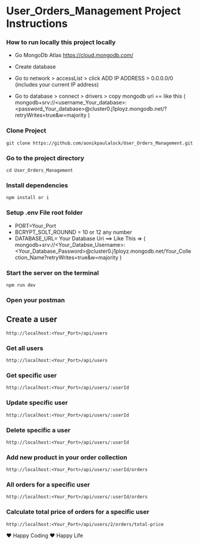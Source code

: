 # User_Orders_Management Project Instructions

### How to run locally this project locally

- Go MongoDb Atlas
  https://cloud.mongodb.com/

- Create database

- Go to network > accessList > click ADD IP ADDRESS > 0.0.0.0/0 (includes your current IP address)

- Go to database > connect > drivers > copy mongodb uri == like this ( mongodb+srv://<username_Your_database>:<password_Your_database>@cluster0.j1ployz.mongodb.net/?retryWrites=true&w=majority )

### Clone Project

```git clone https://github.com/aonikpaulalock/User_Orders_Management.git```

### Go to the project directory

```cd User_Orders_Management```

### Install dependencies

```npm install or i```

### Setup .env File root folder

- PORT=Your_Port
- BCRYPT_SOLT_ROUNND = 10 or 12 any number
- DATABASE_URL= Your Database Uri ==> Like This => ( mongodb+srv://<Your_Databse_Username>:<Your_Database_Password>@cluster0.j1ployz.mongodb.net/Your_Collection_Name?retryWrites=true&w=majority )

### Start the server on the terminal

```npm run dev```

### Open your postman

## Create a user

```http://localhost:<Your_Port>/api/users```

### Get all users

```http://localhost:<Your_Port>/api/users```

### Get specific user

```http://localhost:<Your_Port>/api/users/:userId```

### Update specific user

```http://localhost:<Your_Port>/api/users/:userId```

### Delete specific a user

```http://localhost:<Your_Port>/api/users/:userId```

### Add new product in your order collection

```http://localhost:<Your_Port>/api/users/:userId/orders```

### All orders for a specific user

```http://localhost:<Your_Port>/api/users/:userId/orders```

### Calculate total price of orders for a specific user

```http://localhost:<Your_Port>/api/users/2/orders/total-price```

❤️ Happy Coding
❤️ Happy Life
